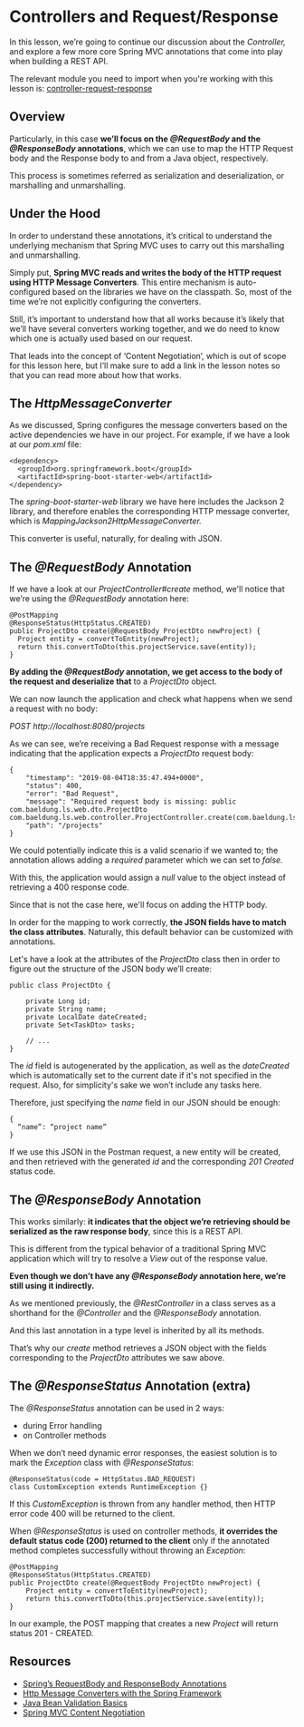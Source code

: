 # Controllers and Request/Response

In this lesson, we’re going to continue our discussion about the _Controller,_ and explore a few more core Spring MVC annotations that come into play when building a REST API.

The relevant module you need to import when you're working with this lesson is: [controller-request-response](https://github.com/eugenp/learn-spring/tree/module8/controller-request-response)

## Overview

Particularly, in this case **we’ll focus on the _@RequestBody_ and the _@ResponseBody_ annotations**, which we can use to map the HTTP Request body and the Response body to and from a Java object, respectively.

This process is sometimes referred as serialization and deserialization, or marshalling and unmarshalling.

## Under the Hood

In order to understand these annotations, it’s critical to understand the underlying mechanism that Spring MVC uses to carry out this marshalling and unmarshalling.

Simply put, **Spring MVC reads and writes the body of the HTTP request using HTTP Message Converters**. This entire mechanism is auto-configured based on the libraries we have on the classpath. So, most of the time we’re not explicitly configuring the converters.

Still, it’s important to understand how that all works because it’s likely that we’ll have several converters working together, and we do need to know which one is actually used based on our request.

That leads into the concept of ‘Content Negotiation’, which is out of scope for this lesson here, but I’ll make sure to add a link in the lesson notes so that you can read more about how that works.

## The _HttpMessageConverter_

As we discussed, Spring configures the message converters based on the active dependencies we have in our project. For example, if we have a look at our _pom.xml_ file:

```
<dependency>
  <groupId>org.springframework.boot</groupId>
  <artifactId>spring-boot-starter-web</artifactId>
</dependency>
```

The _spring-boot-starter-web_ library we have here includes the Jackson 2 library, and therefore enables the corresponding HTTP message converter, which is _MappingJackson2HttpMessageConverter._

This converter is useful, naturally, for dealing with JSON.

## The _@RequestBody_ Annotation

If we have a look at our _ProjectController#create_ method, we'll notice that we’re using the _@RequestBody_ annotation here:

```
@PostMapping
@ResponseStatus(HttpStatus.CREATED)
public ProjectDto create(@RequestBody ProjectDto newProject) {
  Project entity = convertToEntity(newProject);
  return this.convertToDto(this.projectService.save(entity));
}
```

**By adding the _@RequestBody_ annotation, we get access to the body of the request and deserialize that** to a _ProjectDto_ object.

We can now launch the application and check what happens when we send a request with no body:

_POST http://localhost:8080/projects_

As we can see, we’re receiving a Bad Request response with a message indicating that the application expects a _ProjectDto_ request body:

```
{
    "timestamp": "2019-08-04T18:35:47.494+0000",
    "status": 400,
    "error": "Bad Request",
    "message": "Required request body is missing: public com.baeldung.ls.web.dto.ProjectDto com.baeldung.ls.web.controller.ProjectController.create(com.baeldung.ls.web.dto.ProjectDto)",
    "path": "/projects"
}
```

We could potentially indicate this is a valid scenario if we wanted to; the annotation allows adding a _required_ parameter which we can set to _false._

With this, the application would assign a _null_ value to the object instead of retrieving a 400 response code.

Since that is not the case here, we'll focus on adding the HTTP body.

In order for the mapping to work correctly, **the JSON fields have to match the class attributes**. Naturally, this default behavior can be customized with annotations.

Let's have a look at the attributes of the _ProjectDto_ class then in order to figure out the structure of the JSON body we’ll create:

```
public class ProjectDto {

    private Long id;
    private String name;
    private LocalDate dateCreated;
    private Set<TaskDto> tasks;
    
    // ...
}
```

The _id_ field is autogenerated by the application, as well as the _dateCreated_ which is automatically set to the current date if it's not specified in the request. Also, for simplicity's sake we won’t include any tasks here.

Therefore, just specifying the _name_ field in our JSON should be enough:

```
{
  “name”: “project name”
}
```

If we use this JSON in the Postman request, a new entity will be created, and then retrieved with the generated _id_ and the corresponding _201 Created_ status code.

## The _@ResponseBody_ Annotation

This works similarly: **it indicates that the object we’re retrieving should be serialized as the raw response body**, since this is a REST API.

This is different from the typical behavior of a traditional Spring MVC application which will try to resolve a _View_ out of the response value.

**Even though we don’t have any _@ResponseBody_ annotation here, we’re still using it indirectly.**

As we mentioned previously, the _@RestController_ in a class serves as a shorthand for the _@Controller_ and the _@ResponseBody_ annotation.

And this last annotation in a type level is inherited by all its methods.

That’s why our _create_ method retrieves a JSON object with the fields corresponding to the _ProjectDto_ attributes we saw above.

## The _@ResponseStatus_ Annotation (extra)

The _@ResponseStatus_ annotation can be used in 2 ways:

-   during Error handling
-   on Controller methods

When we don’t need dynamic error responses, the easiest solution is to mark the _Exception_ class with _@ResponseStatus_:

```
@ResponseStatus(code = HttpStatus.BAD_REQUEST)
class CustomException extends RuntimeException {}
```

If this _CustomException_ is thrown from any handler method, then HTTP error code 400 will be returned to the client.

When _@ResponseStatus_ is used on controller methods, **it overrides the default status code (200) returned to the client** only if the annotated method completes successfully without throwing an _Exception_:

```
@PostMapping
@ResponseStatus(HttpStatus.CREATED)
public ProjectDto create(@RequestBody ProjectDto newProject) {
    Project entity = convertToEntity(newProject);
    return this.convertToDto(this.projectService.save(entity));
}
```

In our example, the POST mapping that creates a new _Project_ will return status 201 - CREATED.

## Resources
- [Spring’s RequestBody and ResponseBody Annotations](https://www.baeldung.com/spring-request-response-body)
- [Http Message Converters with the Spring Framework](https://www.baeldung.com/spring-httpmessageconverter-rest)
- [Java Bean Validation Basics](https://www.baeldung.com/javax-validation)
- [Spring MVC Content Negotiation](https://www.baeldung.com/spring-mvc-content-negotiation-json-xml)

